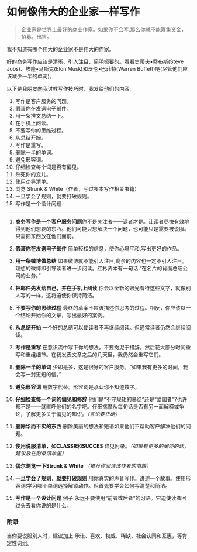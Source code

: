 # 如何像伟大的企业家一样写作

> 企业家是世界上最好的商业作家。如果你不会写,那么你就不能筹集资金，招募，出售。

我不知道有哪个伟大的企业家不是伟大的作家。

好的商务写作应该是清晰、引人注目、简明扼要的。看看史蒂夫•乔布斯(Steve Jobs)、埃隆•马斯克(Elon Musk)和沃伦•巴菲特(Warren Buffett)吧(尽管他们应该减少一半的单词)。

以下是我朋友向我讨教写作技巧时，我发给他们的内容:

1. 写作是客户服务的问题。
2. 假装你在发送电子邮件。
3. 用一条推文总结一下。
4. 在手机上阅读。
5. 不要写你的思维过程。
6. 从总结开始。
7. 写作是重写。
8. 删除一半的单词。
9. 避免形容词。
10. 仔细检查每个词是否有偏见。
11. 杀死你的宠儿。
12. 使用劝导清单。
13. 浏览 Strunk & White（作者，写过多本写作相关书籍）
14. 一旦学会了规则，就要打破规则。
15. 写作是一个设计问题

---

1. **商务写作是一个客户服务问题**你不是关注者——读者才是。让读者尽快有效地得到他们想要的东西。他们可能只想解决一个问题，也可能只是需要被说服。只需把东西放在他们面前。

2. **假装你在发送电子邮件** 简单轻松的信息，使你心境平和,写出更好的作品。

3. **用一条微博做总结** 如果微博就不能引人注目,剩余的内容也一定不引人注目。理想的微博即引导读者进一步阅读。红杉资本有一句话:“在名片的背面总结公司的业务。”

4. **把邮件先发给自己，并在手机上阅读** 你会以全新的眼光看待这些文字，就像别人写的一样。这将迫使你保持简洁。

5. **不要写你的思维过程** 最终的草案不应该描述你思考的过程。相反，你应该以一个结论开始你的文章，写出最好的案例。

6. **从总结开始** 一个好的总结可以使读者不再继续阅读。但通常读者仍然会继续阅读。

7. **写作是重写** 在意识流中写下你的想法。不要拘泥于措辞。然后花大部分时间重写和重组细节。在我发表文章之后的几天里，我仍然会重写它们。

8. **删除一半的单词** 少即是多，这是很好的客户服务。“如果我有更多的时间，我会写一封更短的信。”

9. **避免形容词** 用数字代替。形容词是承认你不知道数字。

10. **仔细检查每一个词的偏见和修辞** 他们是“不守规矩的暴徒”还是“爱国者”?也许都不是——就直呼他们的名字吧。仔细揣摩从每句话是否有另一面解释或争论，了解更多关于偏见的知识。*（言论要正确）*

11. **删除华而不实的东西** 删除美丽的想法和短语如果他们不帮助客户解决他们的问题。

12. **使用说服清单，如CLASSR和SUCCES** 详见附录。*（如果有更多的阐述的话，建议放在附录清单里）*

13. **偶尔浏览一下Strunk & White** *（推荐你阅读该作者的书籍）*

14. **一旦学会了规则，就要打破规则** 用你真实的声音写作。讲述一个故事。使用形容词!学习哪个单词选择解锁动作。但首先要学会如何写清楚和简洁。

15. **写作是一个设计问题** 例子:永远不要使用“前者或后者”的习语。它迫使读者回过头去看你说的是什么。

### 附录

当你要说服别人时，建议加上:承诺、喜欢、权威、稀缺、社会认同和互惠，等肯定性词组。